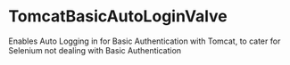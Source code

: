 TomcatBasicAutoLoginValve
=========================

Enables Auto Logging in for Basic Authentication with Tomcat, to cater for Selenium not dealing with Basic Authentication
